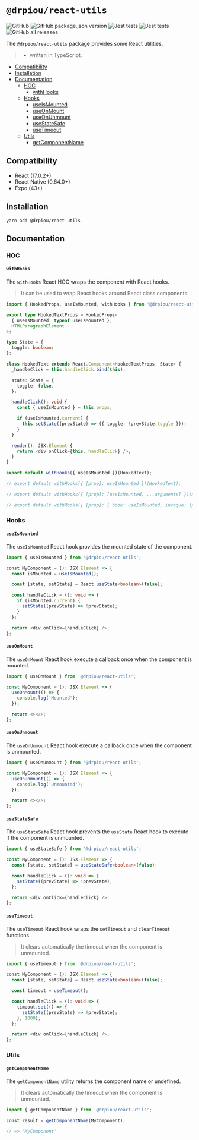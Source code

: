# `@drpiou/react-utils`

![GitHub](https://img.shields.io/github/license/drpiou/react-utils)
![GitHub package.json version](https://img.shields.io/github/package-json/v/drpiou/react-utils)
![Jest tests](https://img.shields.io/badge/passed%20test-5-green)
![Jest tests](https://img.shields.io/badge/stage-beta-important)
![GitHub all releases](https://img.shields.io/github/downloads/drpiou/react-utils/total)

The `@drpiou/react-utils` package provides some React utilities.

> - written in TypeScript.

<!--ts-->

- [Compatibility](#compatibility)
- [Installation](#installation)
- [Documentation](#documentation)
  - [HOC](#hoc)
    - [withHooks](#withhooks)
  - [Hooks](#hooks)
    - [useIsMounted](#useismounted)
    - [useOnMount](#useonmount)
    - [useOnUnmount](#useonunmount)
    - [useStateSafe](#usestatesafe)
    - [useTimeout](#usetimeout)
  - [Utils](#utils)
    - [getComponentName](#getcomponentname)

<!--te-->

## Compatibility

- React (17.0.2+)
- React Native (0.64.0+)
- Expo (43+)

## Installation

```shell
yarn add @drpiou/react-utils
```

## Documentation

### HOC

#### `withHooks`

The `withHooks` React HOC wraps the component with React hooks.

> It can be used to wrap React hooks around React class components.

```typescript jsx
import { HookedProps, useIsMounted, withHooks } from '@drpiou/react-utils';

export type HookedTextProps = HookedProps<
  { useIsMounted: typeof useIsMounted },
  HTMLParagraphElement
>;

type State = {
  toggle: boolean;
};

class HookedText extends React.Component<HookedTextProps, State> {
  _handleClick = this.handleClick.bind(this);

  state: State = {
    toggle: false,
  };

  handleClick(): void {
    const { useIsMounted } = this.props;

    if (useIsMounted.current) {
      this.setState((prevState) => ({ toggle: !prevState.toggle }));
    }
  }

  render(): JSX.Element {
    return <div onClick={this._handleClick} />;
  }
}

export default withHooks({ useIsMounted })(HookedText);

// export default withHooks({ [prop]: useIsMounted })(HookedText);

// export default withHooks({ [prop]: [useIsMounted, ...arguments] })(HookedText);

// export default withHooks({ [prop]: { hook: useIsMounted, invoque: (props) => [...arguments] <-- this one is not typechecked } })(HookedText);
```

### Hooks

#### `useIsMounted`

The `useIsMounted` React hook provides the mounted state of the component.

```typescript jsx
import { useIsMounted } from '@drpiou/react-utils';

const MyComponent = (): JSX.Element => {
  const isMounted = useIsMounted();

  const [state, setState] = React.useState<boolean>(false);

  const handleClick = (): void => {
    if (isMounted.current) {
      setState((prevState) => !prevState);
    }
  };

  return <div onClick={handleClick} />;
};
```

#### `useOnMount`

The `useOnMount` React hook execute a callback once when the component is mounted.

```typescript jsx
import { useOnMount } from '@drpiou/react-utils';

const MyComponent = (): JSX.Element => {
  useOnMount(() => {
    console.log('Mounted');
  });

  return <></>;
};
```

#### `useOnUnmount`

The `useOnUnmount` React hook execute a callback once when the component is unmounted.

```typescript jsx
import { useOnUnmount } from '@drpiou/react-utils';

const MyComponent = (): JSX.Element => {
  useOnUnmount(() => {
    console.log('Unmounted');
  });

  return <></>;
};
```

#### `useStateSafe`

The `useStateSafe` React hook prevents the `useState` React hook to execute if the component is unmounted.

```typescript jsx
import { useStateSafe } from '@drpiou/react-utils';

const MyComponent = (): JSX.Element => {
  const [state, setState] = useStateSafe<boolean>(false);

  const handleClick = (): void => {
    setState((prevState) => !prevState);
  };

  return <div onClick={handleClick} />;
};
```

#### `useTimeout`

The `useTimeout` React hook wraps the `setTimeout` and `clearTimeout` functions.

> It clears automatically the timeout when the component is unmounted.

```typescript jsx
import { useTimeout } from '@drpiou/react-utils';

const MyComponent = (): JSX.Element => {
  const [state, setState] = React.useState<boolean>(false);

  const timeout = useTimeout();

  const handleClick = (): void => {
    timeout.set(() => {
      setState((prevState) => !prevState);
    }, 1000);
  };

  return <div onClick={handleClick} />;
};
```

### Utils

#### `getComponentName`

The `getComponentName` utility returns the component name or undefined.

> It clears automatically the timeout when the component is unmounted.

```typescript jsx
import { getComponentName } from '@drpiou/react-utils';

const result = getComponentName(MyComponent);

// => 'MyComponent'
```
